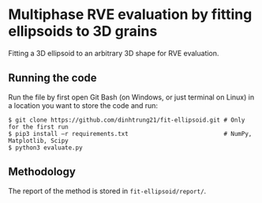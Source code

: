 # Multiphase RVE evaluation by fitting ellipsoids to 3D grains
Fitting a 3D ellipsoid to an arbitrary 3D shape for RVE evaluation. 
## Running the code
Run the file by first open Git Bash (on Windows, or just terminal on Linux) in a location you want to store the code and run:

```
$ git clone https://github.com/dinhtrung21/fit-ellipsoid.git # Only for the first run
$ pip3 install –r requirements.txt                           # NumPy, Matplotlib, Scipy
$ python3 evaluate.py
```
## Methodology
The report of the method is stored in ```fit-ellipsoid/report/```.
